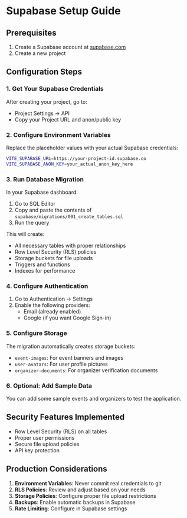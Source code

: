 # Supabase Setup Guide

## Prerequisites
1. Create a Supabase account at [supabase.com](https://supabase.com)
2. Create a new project

## Configuration Steps

### 1. Get Your Supabase Credentials
After creating your project, go to:
- Project Settings → API
- Copy your Project URL and anon/public key

### 2. Configure Environment Variables
Replace the placeholder values with your actual Supabase credentials:

```bash
VITE_SUPABASE_URL=https://your-project-id.supabase.co
VITE_SUPABASE_ANON_KEY=your_actual_anon_key_here
```

### 3. Run Database Migration
In your Supabase dashboard:
1. Go to SQL Editor
2. Copy and paste the contents of `supabase/migrations/001_create_tables.sql`
3. Run the query

This will create:
- All necessary tables with proper relationships
- Row Level Security (RLS) policies
- Storage buckets for file uploads
- Triggers and functions
- Indexes for performance

### 4. Configure Authentication
1. Go to Authentication → Settings
2. Enable the following providers:
   - Email (already enabled)
   - Google (if you want Google Sign-in)

### 5. Configure Storage
The migration automatically creates storage buckets:
- `event-images`: For event banners and images
- `user-avatars`: For user profile pictures
- `organizer-documents`: For organizer verification documents

### 6. Optional: Add Sample Data
You can add some sample events and organizers to test the application.

## Security Features Implemented
- Row Level Security (RLS) on all tables
- Proper user permissions
- Secure file upload policies
- API key protection

## Production Considerations
1. **Environment Variables**: Never commit real credentials to git
2. **RLS Policies**: Review and adjust based on your needs
3. **Storage Policies**: Configure proper file upload restrictions
4. **Backups**: Enable automatic backups in Supabase
5. **Rate Limiting**: Configure in Supabase settings
